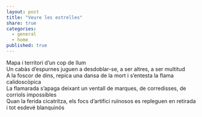 ```yaml
---
layout: post
title: "Veure les estrelles"
share: true
categories:
  - general
  - home
published: true
---
```


Mapa i territori d’un cop de llum  
Un cabàs d’espurnes juguen a desdoblar-se, a ser altres, a ser multitud  
A la foscor de dins, repica una dansa de la mort i s’entesta la flama calidoscòpica  
La flamarada s’apaga deixant un ventall de marques, de corredisses, de corriols impossibles  
Quan la ferida cicatritza, els focs d’artifici ruïnosos es repleguen en retirada i tot esdevé blanquinós  